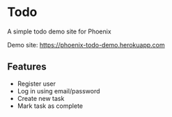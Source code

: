 # Todo

A simple todo demo site for Phoenix

Demo site: https://phoenix-todo-demo.herokuapp.com

## Features

* Register user
* Log in using email/password
* Create new task
* Mark task as complete

